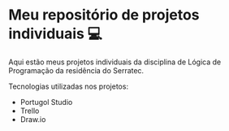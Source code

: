 # Meu repositório de projetos individuais 💻



Aqui estão meus projetos individuais da disciplina de Lógica de Programação da residência do Serratec.

Tecnologias utilizadas nos projetos:

- Portugol Studio
- Trello
- Draw.io